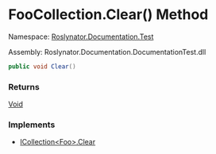 # FooCollection\.Clear\(\) Method

Namespace: [Roslynator.Documentation.Test](../../README.md)

Assembly: Roslynator\.Documentation\.DocumentationTest\.dll

```csharp
public void Clear()
```

### Returns

[Void](https://docs.microsoft.com/en-us/dotnet/api/system.void)

### Implements

* [ICollection\<Foo>.Clear](https://docs.microsoft.com/en-us/dotnet/api/system.collections.generic.icollection-1.clear)
